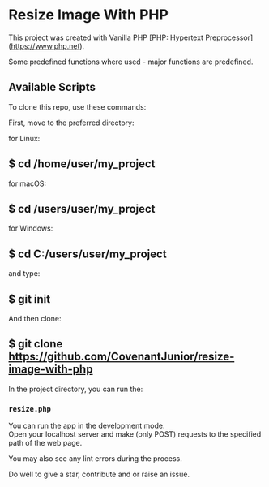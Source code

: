# Resize Image With PHP

This project was created with Vanilla PHP [PHP: Hypertext Preprocessor] (https://www.php.net).

Some predefined functions where used - major functions are predefined.

## Available Scripts

To clone this repo, use these commands:

First, move to the preferred directory:

for Linux:
## $ cd /home/user/my_project

for macOS:
## $ cd /users/user/my_project

for Windows:
## $ cd C:/users/user/my_project

and type:
## $ git init

And then clone:
## $ git clone https://github.com/CovenantJunior/resize-image-with-php

In the project directory, you can run the:

### `resize.php`

You can run the app in the development mode.\
Open your localhost server and make (only POST) requests to the specified path of the web page.

You may also see any lint errors during the process.

Do well to give a star, contribute and or raise an issue.
